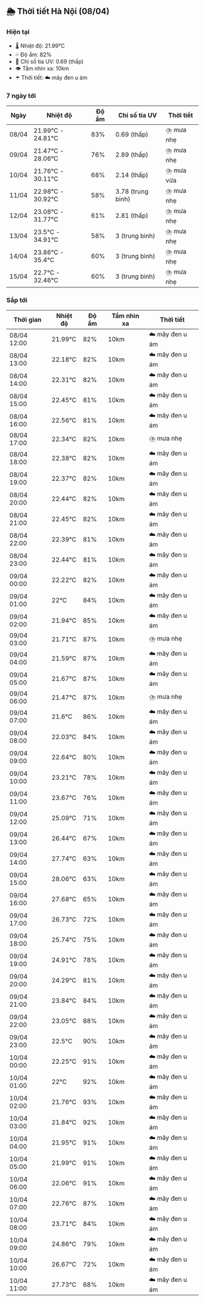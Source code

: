 ## 🌦️ Thời tiết Hà Nội (08/04)

### Hiện tại

- 🌡️ Nhiệt độ: 21.99℃
- 💦 Độ ẩm: 82%
- 🌟 Chỉ số tia UV: 0.69 (thấp)
- 👁️ Tầm nhìn xa: 10km
- ☂️ Thời tiết: ☁️ mây đen u ám

### 7 ngày tới

| Ngày | Nhiệt độ | Độ ẩm | Chỉ số tia UV | Thời tiết |
| --- | --- | --- | --- | --- |
| 08/04 | 21.99℃ - 24.81℃ | 83% | 0.69 (thấp) | ⛈️ mưa nhẹ |
| 09/04 | 21.47℃ - 28.06℃ | 76% | 2.89 (thấp) | ⛈️ mưa nhẹ |
| 10/04 | 21.76℃ - 30.11℃ | 68% | 2.14 (thấp) | ⛈️ mưa vừa |
| 11/04 | 22.98℃ - 30.92℃ | 58% | 3.78 (trung bình) | ⛈️ mưa nhẹ |
| 12/04 | 23.08℃ - 31.77℃ | 61% | 2.81 (thấp) | ⛈️ mưa nhẹ |
| 13/04 | 23.5℃ - 34.91℃ | 58% | 3 (trung bình) | ⛈️ mưa nhẹ |
| 14/04 | 23.86℃ - 35.4℃ | 60% | 3 (trung bình) | ⛈️ mưa nhẹ |
| 15/04 | 22.7℃ - 32.46℃ | 60% | 3 (trung bình) | ⛈️ mưa nhẹ |

### Sắp tới

| Thời gian | Nhiệt độ | Độ ẩm | Tầm nhìn xa | Thời tiết |
| --- | --- | --- | --- | --- |
| 08/04 12:00 | 21.99℃ | 82% | 10km | ☁️ mây đen u ám |
| 08/04 13:00 | 22.18℃ | 82% | 10km | ☁️ mây đen u ám |
| 08/04 14:00 | 22.31℃ | 82% | 10km | ☁️ mây đen u ám |
| 08/04 15:00 | 22.45℃ | 81% | 10km | ☁️ mây đen u ám |
| 08/04 16:00 | 22.56℃ | 81% | 10km | ☁️ mây đen u ám |
| 08/04 17:00 | 22.34℃ | 82% | 10km | ⛈️ mưa nhẹ |
| 08/04 18:00 | 22.38℃ | 82% | 10km | ☁️ mây đen u ám |
| 08/04 19:00 | 22.37℃ | 82% | 10km | ☁️ mây đen u ám |
| 08/04 20:00 | 22.44℃ | 82% | 10km | ☁️ mây đen u ám |
| 08/04 21:00 | 22.45℃ | 82% | 10km | ☁️ mây đen u ám |
| 08/04 22:00 | 22.39℃ | 81% | 10km | ☁️ mây đen u ám |
| 08/04 23:00 | 22.44℃ | 81% | 10km | ☁️ mây đen u ám |
| 09/04 00:00 | 22.22℃ | 82% | 10km | ☁️ mây đen u ám |
| 09/04 01:00 | 22℃ | 84% | 10km | ☁️ mây đen u ám |
| 09/04 02:00 | 21.94℃ | 85% | 10km | ☁️ mây đen u ám |
| 09/04 03:00 | 21.71℃ | 87% | 10km | ⛈️ mưa nhẹ |
| 09/04 04:00 | 21.59℃ | 87% | 10km | ☁️ mây đen u ám |
| 09/04 05:00 | 21.67℃ | 87% | 10km | ☁️ mây đen u ám |
| 09/04 06:00 | 21.47℃ | 87% | 10km | ⛈️ mưa nhẹ |
| 09/04 07:00 | 21.6℃ | 86% | 10km | ☁️ mây đen u ám |
| 09/04 08:00 | 22.03℃ | 84% | 10km | ☁️ mây đen u ám |
| 09/04 09:00 | 22.64℃ | 80% | 10km | ☁️ mây đen u ám |
| 09/04 10:00 | 23.21℃ | 78% | 10km | ☁️ mây đen u ám |
| 09/04 11:00 | 23.67℃ | 76% | 10km | ☁️ mây đen u ám |
| 09/04 12:00 | 25.09℃ | 71% | 10km | ☁️ mây đen u ám |
| 09/04 13:00 | 26.44℃ | 67% | 10km | ☁️ mây đen u ám |
| 09/04 14:00 | 27.74℃ | 63% | 10km | ☁️ mây đen u ám |
| 09/04 15:00 | 28.06℃ | 63% | 10km | ☁️ mây đen u ám |
| 09/04 16:00 | 27.68℃ | 65% | 10km | ☁️ mây đen u ám |
| 09/04 17:00 | 26.73℃ | 72% | 10km | ☁️ mây đen u ám |
| 09/04 18:00 | 25.74℃ | 75% | 10km | ☁️ mây đen u ám |
| 09/04 19:00 | 24.91℃ | 78% | 10km | ☁️ mây đen u ám |
| 09/04 20:00 | 24.29℃ | 81% | 10km | ☁️ mây đen u ám |
| 09/04 21:00 | 23.84℃ | 84% | 10km | ☁️ mây đen u ám |
| 09/04 22:00 | 23.05℃ | 88% | 10km | ☁️ mây đen u ám |
| 09/04 23:00 | 22.5℃ | 90% | 10km | ☁️ mây đen u ám |
| 10/04 00:00 | 22.25℃ | 91% | 10km | ☁️ mây đen u ám |
| 10/04 01:00 | 22℃ | 92% | 10km | ☁️ mây đen u ám |
| 10/04 02:00 | 21.76℃ | 93% | 10km | ☁️ mây đen u ám |
| 10/04 03:00 | 21.84℃ | 92% | 10km | ☁️ mây đen u ám |
| 10/04 04:00 | 21.95℃ | 91% | 10km | ☁️ mây đen u ám |
| 10/04 05:00 | 21.99℃ | 91% | 10km | ☁️ mây đen u ám |
| 10/04 06:00 | 22.06℃ | 91% | 10km | ☁️ mây đen u ám |
| 10/04 07:00 | 22.76℃ | 87% | 10km | ☁️ mây đen u ám |
| 10/04 08:00 | 23.71℃ | 84% | 10km | ☁️ mây đen u ám |
| 10/04 09:00 | 24.86℃ | 79% | 10km | ☁️ mây đen u ám |
| 10/04 10:00 | 26.67℃ | 72% | 10km | ☁️ mây đen u ám |
| 10/04 11:00 | 27.73℃ | 68% | 10km | ☁️ mây đen u ám |

